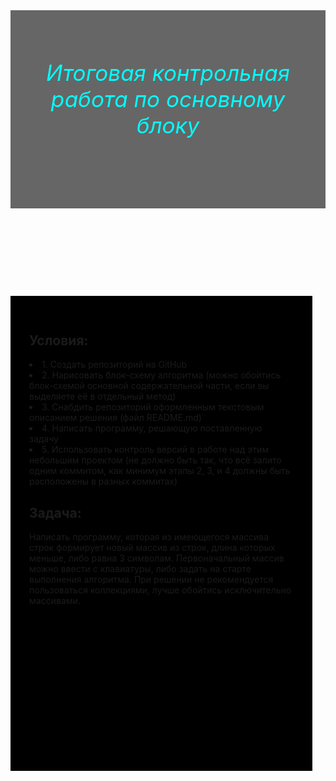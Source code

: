 <style>
header 
{
  background-color: #666;
  padding: 30px;
  text-align: center;
  font-size: 35px;
  color: #00FFFF;
}
article 
{
  float: left;
  padding: 30px;
  width: 84%;
  background-color: #000;
  height: 700px;
}
</style>
<header>
  <h6>Итоговая контрольная работа по основному блоку
</h6>
</header>
<article>
<h2>Условия:</H2>
<li> 1. Создать репозиторий на GitHub</li>
<li>2. Нарисовать блок-схему алгоритма (можно обойтись блок-схемой основной содержательной части, если вы выделяете её в отдельный метод)</li>
<li>3. Снабдить репозиторий оформленным текстовым описанием решения (файл README.md)
<li>4. Написать программу, решающую поставленную задачу</li>
<li>5. Использовать контроль версий в работе над этим небольшим проектом (не должно быть так, что всё залито одним коммитом, как минимум этапы 2, 3, и 4 должны быть расположены в разных коммитах)</li></ul> 
<h2>Задача:</h2>
Написать программу, которая из имеющегося массива строк формирует новый массив из строк, длина которых меньше, либо равна 3 символам. Первоначальный массив можно ввести с клавиатуры, либо задать на старте выполнения алгоритма. При решении не рекомендуется пользоваться коллекциями, лучше обойтись исключительно массивами.

</article>
